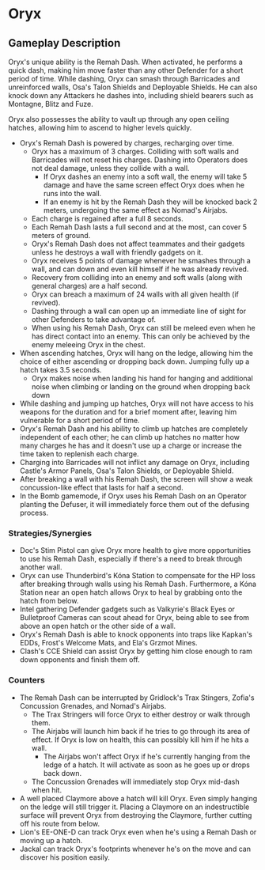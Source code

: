 # Oryx

## Gameplay Description

Oryx's unique ability is the Remah Dash. When activated, he performs a quick dash, making him move faster than any other Defender for a short period of time. While dashing, Oryx can smash through Barricades and unreinforced walls, Osa's Talon Shields and Deployable Shields. He can also knock down any Attackers he dashes into, including shield bearers such as Montagne, Blitz and Fuze.

Oryx also possesses the ability to vault up through any open ceiling hatches, allowing him to ascend to higher levels quickly.

- Oryx's Remah Dash is powered by charges, recharging over time.
  - Oryx has a maximum of 3 charges. Colliding with soft walls and Barricades will not reset his charges. Dashing into Operators does not deal damage, unless they collide with a wall.
    - If Oryx dashes an enemy into a soft wall, the enemy will take 5 damage and have the same screen effect Oryx does when he runs into the wall.
    - If an enemy is hit by the Remah Dash they will be knocked back 2 meters, undergoing the same effect as Nomad's Airjabs.
  - Each charge is regained after a full 8 seconds.
  - Each Remah Dash lasts a full second and at the most, can cover 5 meters of ground.
  - Oryx's Remah Dash does not affect teammates and their gadgets unless he destroys a wall with friendly gadgets on it.
  - Oryx receives 5 points of damage whenever he smashes through a wall, and can down and even kill himself if he was already revived.
  - Recovery from colliding into an enemy and soft walls (along with general charges) are a half second.
  - Oryx can breach a maximum of 24 walls with all given health (if revived).
  - Dashing through a wall can open up an immediate line of sight for other Defenders to take advantage of.
  - When using his Remah Dash, Oryx can still be meleed even when he has direct contact into an enemy. This can only be achieved by the enemy meleeing Oryx in the chest.
- When ascending hatches, Oryx will hang on the ledge, allowing him the choice of either ascending or dropping back down. Jumping fully up a hatch takes 3.5 seconds.
  - Oryx makes noise when landing his hand for hanging and additional noise when climbing or landing on the ground when dropping back down
- While dashing and jumping up hatches, Oryx will not have access to his weapons for the duration and for a brief moment after, leaving him vulnerable for a short period of time.
- Oryx's Remah Dash and his ability to climb up hatches are completely independent of each other; he can climb up hatches no matter how many charges he has and it doesn't use up a charge or increase the time taken to replenish each charge.
- Charging into Barricades will not inflict any damage on Oryx, including Castle's Armor Panels, Osa's Talon Shields, or Deployable Shield.
- After breaking a wall with his Remah Dash, the screen will show a weak concussion-like effect that lasts for half a second.
- In the Bomb gamemode, if Oryx uses his Remah Dash on an Operator planting the Defuser, it will immediately force them out of the defusing process.

### Strategies/Synergies

- Doc's Stim Pistol can give Oryx more health to give more opportunities to use his Remah Dash, especially if there's a need to break through another wall.
- Oryx can use Thunderbird's Kóna Station to compensate for the HP loss after breaking through walls using his Remah Dash. Furthermore, a Kóna Station near an open hatch allows Oryx to heal by grabbing onto the hatch from below.
- Intel gathering Defender gadgets such as Valkyrie's Black Eyes or Bulletproof Cameras can scout ahead for Oryx, being able to see from above an open hatch or the other side of a wall.
- Oryx's Remah Dash is able to knock opponents into traps like Kapkan's EDDs, Frost's Welcome Mats, and Ela's Grzmot Mines.
- Clash's CCE Shield can assist Oryx by getting him close enough to ram down opponents and finish them off.

### Counters

- The Remah Dash can be interrupted by Gridlock's Trax Stingers, Zofia's Concussion Grenades, and Nomad's Airjabs.
  - The Trax Stringers will force Oryx to either destroy or walk through them.
  - The Airjabs will launch him back if he tries to go through its area of effect. If Oryx is low on health, this can possibly kill him if he hits a wall.
    - The Airjabs won't affect Oryx if he's currently hanging from the ledge of a hatch. It will activate as soon as he goes up or drops back down.
  - The Concussion Grenades will immediately stop Oryx mid-dash when hit.
- A well placed Claymore above a hatch will kill Oryx. Even simply hanging on the ledge will still trigger it. Placing a Claymore on an indestructible surface will prevent Oryx from destroying the Claymore, further cutting off his route from below.
- Lion's EE-ONE-D can track Oryx even when he's using a Remah Dash or moving up a hatch.
- Jackal can track Oryx's footprints whenever he's on the move and can discover his position easily.
